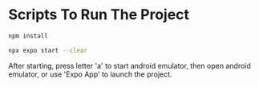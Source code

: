 # Scripts To Run The Project

```bash
npm install
```

```bash
npx expo start --clear
```

After starting, press letter 'a' to start android emulator, then open android emulator, or use 'Expo App' to launch the project.
